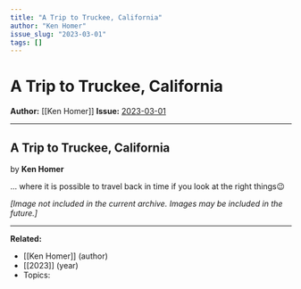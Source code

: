 ```yaml
---
title: "A Trip to Truckee, California"
author: "Ken Homer"
issue_slug: "2023-03-01"
tags: []
---
```


# A Trip to Truckee, California

**Author:** [[Ken Homer]]
**Issue:** [2023-03-01](https://plex.collectivesensecommons.org/2023-03-01/)

---

## A Trip to Truckee, California
by **Ken Homer**

... where it is possible to travel back in time if you look at the right things😉

*[Image not included in the current archive. Images may be included in the future.]*

---

**Related:**
- [[Ken Homer]] (author)
- [[2023]] (year)
- Topics: 

